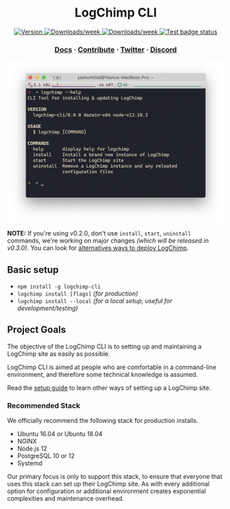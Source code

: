 <h1 align="center">
  LogChimp CLI
</h1>

<p align="center">
  <a href="https://npmjs.org/package/logchimp-cli">
    <img src="https://img.shields.io/npm/v/logchimp-cli.svg" alt="Version" />
  </a>
  <a href="https://npmjs.org/package/logchimp-cli">
    <img src="https://img.shields.io/npm/dw/logchimp-cli.svg" alt="Downloads/week" />
  </a>
  <a href="https://npmjs.org/package/logchimp-cli">
    <img src="https://img.shields.io/npm/dt/logchimp-cli.svg" alt="Downloads/week" />
  </a>
  <a href="https://github.com/logchimp/logchimp-cli/actions?query=workflow%3ATest">
    <img src="https://github.com/logchimp/logchimp-cli/workflows/Test/badge.svg" alt="Test badge status" />
  </a>
</p>

<h3 align="center">
  <a href="https://logchimp.codecarrot.net/docs/install/cli/">Docs</a>
  <span> · </span>
  <a href="./CONTRIBUTING.md">Contribute</a>
  <span> · </span>
  <a href="https://twitter.com/logchimp">Twitter</a>
  <span> · </span>
  <a href="https://discord.gg/A7mztcC">Discord</a>
</h3>

<p align="center">
	<a href="https://logchimp.codecarrot.net/">
		<img src="./images/screnshot-of-logchimp-help-command.png" alt="screnshot of logchimp help command" width="600" />
	</a>
</p>

**NOTE:** If you're using v0.2.0, don't use `install`, `start`, `uninstall` commands, we're working on major changes _(which will be released in v0.3.0)_. You can look for [alternatives ways to deploy LogChimp](https://logchimp.codecarrot.net/docs/install).

## Basic setup

- `npm install -g logchimp-cli`
- `logchimp install [flags]` _(for production)_
- `logchimp install --local` _(for a local setup, useful for development/testing)_

## Project Goals

The objective of the LogChimp CLI is to setting up and maintaining a LogChimp site as easily as possible.

LogChimp CLI is aimed at people who are comfortable in a command-line environment, and therefore some technical knowledge is assumed.

Read the [setup guide](https://logchimp.codecarrot.net/docs/install/) to learn other ways of setting up a LogChimp site.

### Recommended Stack

We officially recommend the following stack for production installs.

- Ubuntu 16.04 or Ubuntu 18.04
- NGINX
- Node.js 12
- PostgreSQL 10 or 12
- Systemd

Our primary focus is only to support this stack, to ensure that everyone that uses this stack can set up their LogChimp site. As with every additional option for configuration or additional environment creates exponential complexities and maintenance overhead.
